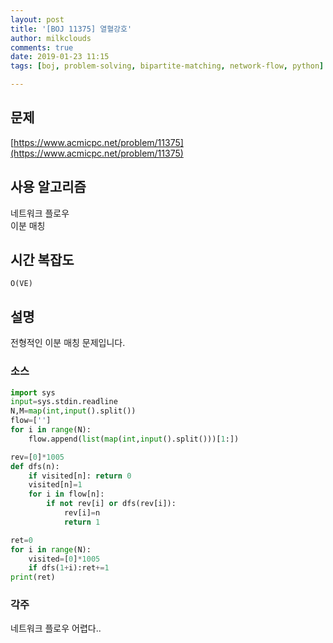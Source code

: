 ```yaml
---
layout: post
title: '[BOJ 11375] 열혈강호'
author: milkclouds
comments: true
date: 2019-01-23 11:15
tags: [boj, problem-solving, bipartite-matching, network-flow, python]

---
```


## 문제
[https://www.acmicpc.net/problem/11375](https://www.acmicpc.net/problem/11375)

## 사용 알고리즘
네트워크 플로우  
이분 매칭

## 시간 복잡도
`O(VE)`


## 설명
전형적인 이분 매칭 문제입니다.


### 소스  

```python
import sys
input=sys.stdin.readline
N,M=map(int,input().split())
flow=['']
for i in range(N):
    flow.append(list(map(int,input().split()))[1:])

rev=[0]*1005
def dfs(n):
    if visited[n]: return 0
    visited[n]=1
    for i in flow[n]:
        if not rev[i] or dfs(rev[i]):
            rev[i]=n
            return 1

ret=0
for i in range(N):
    visited=[0]*1005
    if dfs(1+i):ret+=1
print(ret)
```

### 각주  
네트워크 플로우 어렵다..